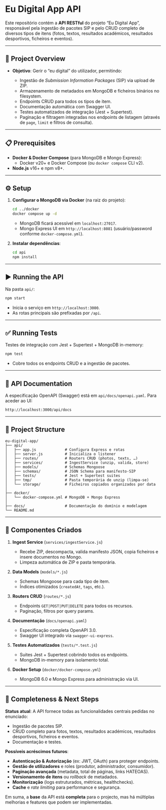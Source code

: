 # Eu Digital App API

Este repositório contém a **API RESTful** do projeto “Eu Digital App”, responsável pela ingestão de pacotes SIP e pelo CRUD completo de diversos tipos de itens (fotos, textos, resultados académicos, resultados desportivos, ficheiros e eventos).

---

## 🚀 Project Overview

* **Objetivo**: Gerir o “eu digital” do utilizador, permitindo:

  * Ingestão de *Submission Information Packages* (SIP) via upload de ZIP.
  * Armazenamento de metadados em MongoDB e ficheiros binários no filesystem.
  * Endpoints CRUD para todos os tipos de item.
  * Documentação automática com Swagger UI.
  * Testes automatizados de integração (Jest + Supertest).
  * Paginação e filtragem integradas nos endpoints de listagem (através de `page`, `limit` e filtros de consulta).

---

## 📋 Prerequisites

* **Docker & Docker Compose** (para MongoDB e Mongo Express):
  * Docker v20+ e Docker Compose (ou `docker compose` CLI v2).
* **Node.js** v16+ e npm v8+.

---

## ⚙️ Setup

1. **Configurar o MongoDB via Docker** (na raiz do projeto):

   ```bash
   cd ../docker
   docker compose up -d
   ```

   * MongoDB ficará acessível em `localhost:27017`.
   * Mongo Express UI em `http://localhost:8081` (usuário/password conforme `docker-compose.yml`).

2. **Instalar dependências**:

   ```bash
   cd api
   npm install
   ```

---

## ▶️ Running the API

Na pasta `api/`:

```bash
npm start
```

* Inicia o serviço em `http://localhost:3000`.
* As rotas principais são prefixadas por `/api`.

---

## ✅ Running Tests

Testes de integração com Jest + Supertest + MongoDB in-memory:

```bash
npm test
```

* Cobre todos os endpoints CRUD e a ingestão de pacotes.

---

## 📖 API Documentation

A especificação OpenAPI (Swagger) está em `api/docs/openapi.yaml`. Para aceder ao UI:

```
http://localhost:3000/api/docs 
```

---

## 📂 Project Structure

```
eu-digital-app/
├── api/
│   ├── app.js             # Configura Express e rotas
│   ├── server.js          # Inicializa o listener
│   ├── routes/            # Routers CRUD (photos, texts, …)
│   ├── services/          # IngestService (unzip, valida, store)
│   ├── models/            # Schemas Mongoose
│   ├── schemas/           # JSON Schema para manifesto-SIP
│   ├── tests/             # Jest + Supertest suites
│   ├── tmp/               # Pasta temporária de unzip (limpa-se)
│   └── storage/           # Ficheiros copiados organizados por data
│
├── docker/
│   └── docker-compose.yml # MongoDB + Mongo Express
│
├── docs/                  # Documentação do domínio e modelagem
└── README.md              
```

---

## 🔧 Componentes Criados

1. **Ingest Service** (`services/ingestService.js`)

   * Recebe ZIP, descompacta, valida manifesto JSON, copia ficheiros e insere documentos no Mongo.
   * Limpeza automática de ZIP e pasta temporária.

2. **Data Models** (`models/*.js`)

   * Schemas Mongoose para cada tipo de item.
   * Índices otimizados (`createdAt`, `tags`, etc.).

3. **Routers CRUD** (`routes/*.js`)

   * Endpoints `GET|POST|PUT|DELETE` para todos os recursos.
   * Paginação, filtros por query params.

4. **Documentação** (`docs/openapi.yaml`)

   * Especificação completa OpenAPI 3.0.
   * Swagger UI integrado via `swagger-ui-express`.

5. **Testes Automatizados** (`tests/*.test.js`)

   * Suites Jest + Supertest cobrindo todos os endpoints.
   * MongoDB in-memory para isolamento total.

6. **Docker Setup** (`docker/docker-compose.yml`)

   * MongoDB 6.0 e Mongo Express para administração via UI.

---

## 🧐 Completeness & Next Steps

**Status atual**: A API fornece todas as funcionalidades centrais pedidas no enunciado:

* Ingestão de pacotes SIP.
* CRUD completo para fotos, textos, resultados académicos, resultados desportivos, ficheiros e eventos.
* Documentação e testes.

**Possíveis acréscimos futuros**:

* **Autenticação & Autorização** (ex: JWT, OAuth) para proteger endpoints.
* **Gestão de utilizadores** e roles (produtor, administrador, consumidor).
* **Paginação avançada** (metadata, total de páginas, links HATEOAS).
* **Versionamento de itens** ou *rollback* de metadados.
* **Monitorização** (logs estruturados, métricas, healthchecks).
* **Cache** e *rate limiting* para performance e segurança.

Em suma, a **base** da API está **completa** para o projecto, mas há múltiplas melhorias e features que podem ser implementadas.

